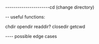 
----------------------cd (change directory)

-- useful functions:

chdir
opendir
readdir?
closedir
getcwd


----	possible edge cases